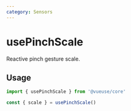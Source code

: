 ```yaml
---
category: Sensors
---
```


# usePinchScale

Reactive pinch gesture scale.


## Usage

```ts
import { usePinchScale } from '@vueuse/core'

const { scale } = usePinchScale()
```

